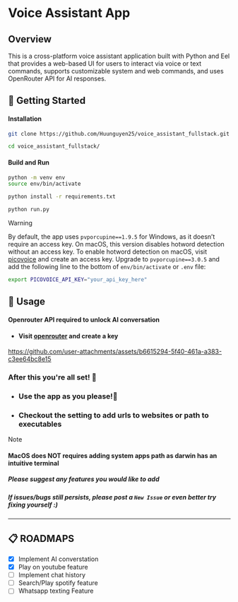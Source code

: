 # Voice Assistant App

## Overview
This is a cross-platform voice assistant application built with Python and Eel that provides a web-based UI for users to interact via voice or text commands, supports customizable system and web commands, and uses OpenRouter API for AI responses.

## 🚀 Getting Started

#### Installation
```bash
git clone https://github.com/Huunguyen25/voice_assistant_fullstack.git

cd voice_assistant_fullstack/
```
#### Build and Run
```bash
python -m venv env
source env/bin/activate

python install -r requirements.txt

python run.py
```

>[!WARNING]
> By default, the app uses `pvporcupine==1.9.5` for Windows, as it doesn’t require an access key. On macOS, this version disables hotword detection without an access key. To enable hotword detection on macOS, visit [picovoice](https://console.picovoice.ai/) and create an access key. Upgrade to `pvporcupine==3.0.5` and add the following line to the bottom of `env/bin/activate` or `.env` file:
> ```bash
> export PICOVOICE_API_KEY="your_api_key_here"
> ```

## 🎸 Usage
#### Openrouter API required to unlock AI conversation
* #### Visit [openrouter](https://openrouter.ai/settings/keys) and create a key
https://github.com/user-attachments/assets/b6615294-5f40-461a-a383-c3ee64bc8e15

### After this you're all set! 🎉

- ### Use the app as you please!🙂
- ### Checkout the setting to add urls to websites or path to executables

> [!NOTE]
> #### MacOS does NOT requires adding system apps path as darwin has an intuitive terminal
> ##### Please suggest any features you would like to add
> ##### If issues/bugs still persists, please post a `New Issue` or even better try fixing yourself :)

  ---
## 📋 ROADMAPS
- [x] Implement AI converstation
- [x] Play on youtube feature
- [ ] Implement chat history
- [ ] Search/Play spotify feature
- [ ] Whatsapp texting Feature
